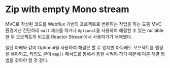 # Zip with empty Mono stream

MVC로 작성된 코드를 Webflux 기반의 프로젝트로 변환하는 작업을 하는 도중 MVC 환경에선 간단하데 `null` 체크를 하거나 `Optional`을 사용하여 해결할 수 있는 nullable한 두 오브젝트의 비교를 Reactor Stream에서 사용하기가 애매했다.

일단 아래와 같이 Optional을 사용하여 해결은 할 수 있지만 아무래도 오브젝트를 랩핑을 해야되고, 타입도 굳이 `map()` 메서드를 통해서 통일 시켜야 하기 때문에 다른 해결 방법을 찾아야 할 것 같다.